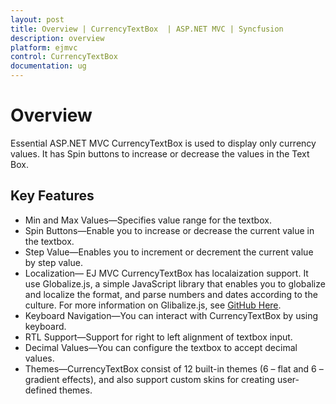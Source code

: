 ```yaml
---
layout: post
title: Overview | CurrencyTextBox  | ASP.NET MVC | Syncfusion
description: overview
platform: ejmvc
control: CurrencyTextBox
documentation: ug
---
```


# Overview

Essential ASP.NET MVC CurrencyTextBox is used to display only currency values. It has Spin buttons to increase or decrease the values in the Text Box. 

## Key Features

* Min and Max Values—Specifies value range for the textbox.
* Spin Buttons—Enable you to increase or decrease the current value in the textbox.
* Step Value—Enables you to increment or decrement the current value by step value.
* Localization— EJ MVC CurrencyTextBox has localaization support. It use Globalize.js, a simple JavaScript library that enables you to globalize and localize the format, and parse numbers and dates according to the culture. For more information on Glibalize.js, see [GitHub Here](https://github.com/jquery/globalize).
* Keyboard Navigation—You can interact with CurrencyTextBox by using keyboard.
* RTL Support—Support for right to left alignment of textbox input.
* Decimal Values—You can configure the textbox to accept decimal values.
* Themes—CurrencyTextBox consist of 12 built-in themes (6 – flat and 6 – gradient effects), and also support custom skins for creating user-defined themes.



